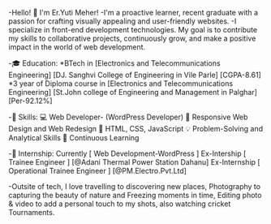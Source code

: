 -Hello! 👋 I'm Er.Yuti Meher!
-I'm a proactive learner, recent graduate with a passion for crafting visually appealing and user-friendly websites. 
-I specialize in front-end development technologies. My goal is to contribute my skills to collaborative projects, continuously grow, and make a positive impact in the world of web development. 

-🎓 Education:
*BTech in [Electronics and Telecommunications Engineering]
[DJ. Sanghvi College of Engineering in Vile Parle] [CGPA-8.61]
*3 year of Diploma course in [Electronics and Telecommunications Engineering]
[St.John college of Engineering and Management in Palghar] [Per-92.12%]

-🔧 Skills:
💻 Web Developer- (WordPress Developer)
🎨 Responsive Web Design and Web Redesign
🔧 HTML, CSS, JavaScript
💡 Problem-Solving and Analytical Skills
🔄 Continuous Learning

-💼 Internship:
Currently [ Web Development-WordPress ]
Ex-Intership [ Trainee Engineer ] [@Adani Thermal Power Station Dahanu]
Ex-Internship [ Operational Trainee Engineer ] [@PM.Electro.Pvt.Ltd]

-Outsite of tech, I love travelling to discovering new places, Photography to capturing the beauty of nature and Freezing moments in time, Editing photo & video to add a personal touch to my shots, also watching cricket Tournaments.
<!---
ErYuti/ErYuti is a ✨ special ✨ repository because its `README.md` (this file) appears on your GitHub profile.
You can click the Preview link to take a look at your changes.
--->
